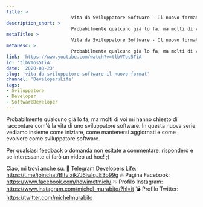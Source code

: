 ```yaml
---
title: > 
                        Vita da Sviluppatore Software - Il nuovo format
description_short: > 
                        Probabilmente qualcuno già lo fa, ma molti di voi mi hanno chiesto di raccontare com'è la vita di uno sviluppatore software.
metaTitle: > 
                        Vita da Sviluppatore Software - Il nuovo format
metaDesc: > 
                        Probabilmente qualcuno già lo fa, ma molti di voi mi hanno chiesto di raccontare com'è la vita di uno sviluppatore software.
link: 'https://www.youtube.com/watch?v=tlbVTos5TiA'
id: 'tlbVTos5TiA'
date: '2020-08-23'
slug: 'vita-da-sviluppatore-software-il-nuovo-format'
channel: 'DevelopersLife'
tags: 
- Sviluppatore
- Developer
- SoftwareDeveloper
---
```

Probabilmente qualcuno già lo fa, ma molti di voi mi hanno chiesto di raccontare com'è la vita di uno sviluppatore software. 
In questa nuova serie vediamo insieme come iniziare, come mantenersi aggiornati e come evolvere come sviluppatore software.

Per qualsiasi feedback o domanda non esitate a commentare, risponderò e se interessante ci farò un video ad hoc! ;)

Ciao, mi trovi anche su:
🧨 Telegram Developers Life: https://t.me/joinchat/BItvlxik7J6iwIqJE3b99g
🔥 Pagina Facebook: https://www.facebook.com/howimetmich/
💥 Profilo Instagram: https://www.instagram.com/michel_murabito/?hl=it
💣 Profilo Twitter: https://twitter.com/michelmurabito